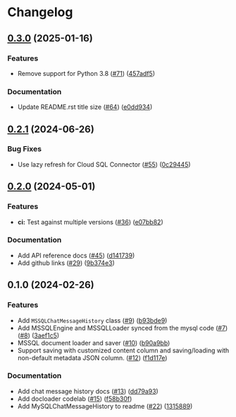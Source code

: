 # Changelog

## [0.3.0](https://github.com/googleapis/langchain-google-cloud-sql-mssql-python/compare/v0.2.1...v0.3.0) (2025-01-16)


### Features

* Remove support for Python 3.8 ([#71](https://github.com/googleapis/langchain-google-cloud-sql-mssql-python/issues/71)) ([457adf5](https://github.com/googleapis/langchain-google-cloud-sql-mssql-python/commit/457adf56c8d25879e2fde21640f708c648e0c35a))


### Documentation

* Update README.rst title size ([#64](https://github.com/googleapis/langchain-google-cloud-sql-mssql-python/issues/64)) ([e0dd934](https://github.com/googleapis/langchain-google-cloud-sql-mssql-python/commit/e0dd9340984967522139baf514a1d1c22702ec41))

## [0.2.1](https://github.com/googleapis/langchain-google-cloud-sql-mssql-python/compare/v0.2.0...v0.2.1) (2024-06-26)


### Bug Fixes

* Use lazy refresh for Cloud SQL Connector ([#55](https://github.com/googleapis/langchain-google-cloud-sql-mssql-python/issues/55)) ([0c29445](https://github.com/googleapis/langchain-google-cloud-sql-mssql-python/commit/0c29445be6680cd45b4c796a1f3254552131f15c))

## [0.2.0](https://github.com/googleapis/langchain-google-cloud-sql-mssql-python/compare/v0.1.0...v0.2.0) (2024-05-01)


### Features

* **ci:** Test against multiple versions ([#36](https://github.com/googleapis/langchain-google-cloud-sql-mssql-python/issues/36)) ([e07bb82](https://github.com/googleapis/langchain-google-cloud-sql-mssql-python/commit/e07bb826cd8106b8865b8fb332695ec822649b7a))


### Documentation

* Add API reference docs ([#45](https://github.com/googleapis/langchain-google-cloud-sql-mssql-python/issues/45)) ([d141739](https://github.com/googleapis/langchain-google-cloud-sql-mssql-python/commit/d141739089557620c598a96704582dfbce039b7e))
* Add github links ([#29](https://github.com/googleapis/langchain-google-cloud-sql-mssql-python/issues/29)) ([9b374e3](https://github.com/googleapis/langchain-google-cloud-sql-mssql-python/commit/9b374e3963b25f26121b32dd83652f4d830f1437))

## 0.1.0 (2024-02-26)


### Features

* Add `MSSQLChatMessageHistory` class ([#9](https://github.com/googleapis/langchain-google-cloud-sql-mssql-python/issues/9)) ([b93bde9](https://github.com/googleapis/langchain-google-cloud-sql-mssql-python/commit/b93bde96bd46beca22786f33b83efa5918f717ee))
* Add MSSQLEngine and MSSQLLoader synced from the mysql code ([#7](https://github.com/googleapis/langchain-google-cloud-sql-mssql-python/issues/7)) ([#8](https://github.com/googleapis/langchain-google-cloud-sql-mssql-python/issues/8)) ([3aef1c5](https://github.com/googleapis/langchain-google-cloud-sql-mssql-python/commit/3aef1c5678c6c5906a9d5ddf054e74d991035cb2))
* MSSQL document loader and saver ([#10](https://github.com/googleapis/langchain-google-cloud-sql-mssql-python/issues/10)) ([b90a9bb](https://github.com/googleapis/langchain-google-cloud-sql-mssql-python/commit/b90a9bb32c46eba7d99b95e911fe94b3040e426c))
* Support saving with customized content column and saving/loading with non-default metadata JSON column.  ([#12](https://github.com/googleapis/langchain-google-cloud-sql-mssql-python/issues/12)) ([f1d117e](https://github.com/googleapis/langchain-google-cloud-sql-mssql-python/commit/f1d117e788df265715ca497720672c50f39846ec))


### Documentation

* Add chat message history docs ([#13](https://github.com/googleapis/langchain-google-cloud-sql-mssql-python/issues/13)) ([dd79a93](https://github.com/googleapis/langchain-google-cloud-sql-mssql-python/commit/dd79a93b05746b937b5fba1b65e1877f8205ec7f))
* Add docloader codelab ([#15](https://github.com/googleapis/langchain-google-cloud-sql-mssql-python/issues/15)) ([f58b30f](https://github.com/googleapis/langchain-google-cloud-sql-mssql-python/commit/f58b30f8294e408007ff24765e134398810896bc))
* Add MySQLChatMessageHistory to readme ([#22](https://github.com/googleapis/langchain-google-cloud-sql-mssql-python/issues/22)) ([1315889](https://github.com/googleapis/langchain-google-cloud-sql-mssql-python/commit/1315889899ec4ba8dd8c4b34316cfadf24a6fd46))
